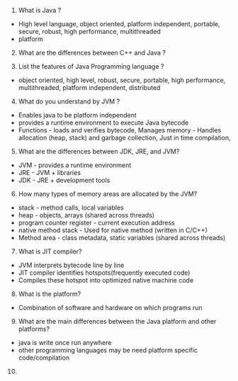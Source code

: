 1. What is Java ?
* High level language, object oriented, platform independent, portable, secure, robust, high performance, multithreaded
* platform

2. What are the differences between C++ and Java ?

3. List the features of Java Programming language ?
* object oriented, high level, robust, secure, portable, high performance, multithreaded, platform independent, distributed

4. What do you understand by JVM ?
* Enables java to be platform independent
* provides a runtime environment to execute Java bytecode
* Functions - loads and verifies bytecode, Manages memory - Handles allocation (heap, stack) and garbage collection, Just in time compilation, 

5. What are the differences between JDK, JRE, and JVM?
* JVM - provides a runtime environment
* JRE - JVM + libraries
* JDK - JRE + development tools

6. How many types of memory areas are allocated by the JVM?
* stack - method calls, local variables 
* heap - objects, arrays (shared across threads)
* program counter register - current execution address 
* native method stack - Used for native method (written in C/C++)
* Method area - class metadata, static variables (shared across threads)

7. What is JIT compiler?
* JVM interprets bytecode line by line 
* JIT compiler identifies hotspots(frequently executed code)
* Compiles these hotspot into optimized native machine code

8. What is the platform?
* Combination of software and hardware on which programs run 

9. What are the main differences between the Java platform and other platforms?
* java is write once run anywhere
* other programming languages may be need platform specific code/compilation

10. 
